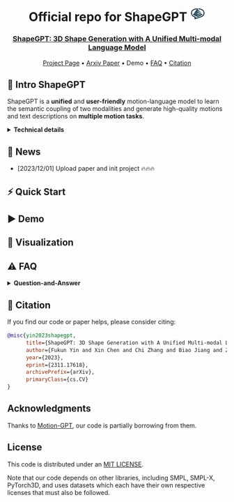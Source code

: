 <div align= "center">
    <h1> Official repo for ShapeGPT <img src="./assets/images/logo_shapegpt.png" width="35px"></h1>

</div>

<div align="center">
    <h3> <a href="https://shapegpt.github.io/">ShapeGPT: 3D Shape Generation with A Unified Multi-modal Language Model</a></h3>

<p align="center">
  <a href="https://shapegpt.github.io/">Project Page</a> •
  <a href="https://arxiv.org/abs/2311.17618">Arxiv Paper</a> •
  Demo •
  <a href="#️-faq">FAQ</a> •
  <a href="#-citation">Citation</a>
</p>

</div>

<div align="center">
</div>
<!-- <img src="https://cdn.discordapp.com/attachments/941582479117127680/1111543600879259749/20230526075532.png" width="350px"> -->

## 🏃 Intro ShapeGPT

ShapeGPT is a **unified** and **user-friendly** motion-language model to learn the semantic coupling of two modalities and generate high-quality motions and text descriptions on **multiple motion tasks**.

<details>
    <summary><b>Technical details</b></summary>

Though the advancement of pre-trained large language models unfolds, the exploration of building a unified model for language and other multi-modal data, such as motion, remains challenging and untouched so far. Fortunately, human motion displays a semantic coupling akin to human language, often perceived as a form of body language. By fusing language data with large-scale motion models, motion-language pre-training that can enhance the performance of motion-related tasks becomes feasible. Driven by this insight, we propose MotionGPT, a unified, versatile, and user-friendly motion-language model to handle multiple motion-relevant tasks. Specifically, we employ the discrete vector quantization for human motion and transfer 3D motion into motion tokens, similar to the generation process of word tokens. Building upon this “motion vocabulary”, we perform language modeling on both motion and text in a unified manner, treating human motion as a specific language. Moreover, inspired by prompt learning, we pre-train MotionGPT with a mixture of motion-language data and fine-tune it on prompt-based question-and-answer tasks. Extensive experiments demonstrate that MotionGPT achieves state-of-the-art performances on multiple motion tasks including text-driven motion generation, motion captioning, motion prediction, and motion in-between.

<img width="1194" alt="pipeline" src="./assets/images/pipeline.png">
</details>

## 🚩 News

- [2023/12/01] Upload paper and init project 🔥🔥🔥

## ⚡ Quick Start

<!-- <details>
  <summary><b>Setup and download</b></summary>

</details> -->

## ▶️ Demo

<!-- <details>
  <summary><b>Webui</b></summary>


</details> -->

## 👀 Visualization

## ⚠️ FAQ

<details> <summary><b>Question-and-Answer</b></summary>
    

</details>
</details>

## 📖 Citation

If you find our code or paper helps, please consider citing:

```bibtex
@misc{yin2023shapegpt,
      title={ShapeGPT: 3D Shape Generation with A Unified Multi-modal Language Model}, 
      author={Fukun Yin and Xin Chen and Chi Zhang and Biao Jiang and Zibo Zhao and Jiayuan Fan and Gang Yu and Taihao Li and Tao Chen},
      year={2023},
      eprint={2311.17618},
      archivePrefix={arXiv},
      primaryClass={cs.CV}
}

```

## Acknowledgments

Thanks to [Motion-GPT](https://github.com/OpenMotionLab/MotionGPT), our code is partially borrowing from them.

## License

This code is distributed under an [MIT LICENSE](LICENSE).

Note that our code depends on other libraries, including SMPL, SMPL-X, PyTorch3D, and uses datasets which each have their own respective licenses that must also be followed.
